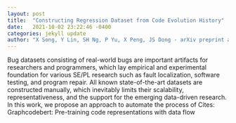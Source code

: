 ```yaml
---
layout: post
title:  "Constructing Regression Dataset from Code Evolution History"
date:   2021-10-02 23:22:46 -0400
categories: jekyll update
author: "X Song, Y Lin, SH Ng, P Yu, X Peng, JS Dong - arXiv preprint arXiv:2109.12389, 2021"
---
```

Bug datasets consisting of real-world bugs are important artifacts for researchers and programmers, which lay empirical and experimental foundation for various SE/PL research such as fault localization, software testing, and program repair. All known state-of-the-art datasets are constructed manually, which inevitably limits their scalability, representativeness, and the support for the emerging data-driven research. In this work, we propose an approach to automate the process of Cites: Graphcodebert: Pre-training code representations with data flow